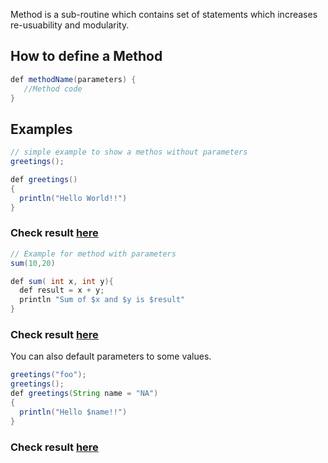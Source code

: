 Method is a sub-routine which contains set of statements which increases re-usuability and modularity.

## How to define a Method

```java
def methodName(parameters) { 
   //Method code 
}
```
## Examples

```java
// simple example to show a methos without parameters
greetings();

def greetings()
{
  println("Hello World!!")
}
```
### Check result [here](https://onecompiler.com/groovy/3vmytbapg)

```java
// Example for method with parameters
sum(10,20)

def sum( int x, int y){
  def result = x + y;
  println "Sum of $x and $y is $result"
}
```
### Check result [here](https://onecompiler.com/groovy/3vmyt4pha)

You can also default parameters to some values.

```java
greetings("foo");
greetings();
def greetings(String name = "NA")
{
  println("Hello $name!!")
}
```
### Check result [here](https://onecompiler.com/groovy/3vmythf4c)


